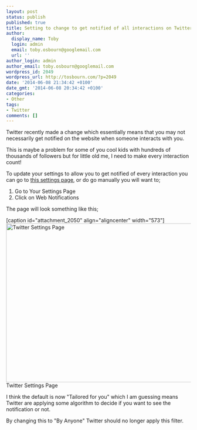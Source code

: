 ```yaml
---
layout: post
status: publish
published: true
title: Setting to change to get notified of all interactions on Twitter
author:
  display_name: Toby
  login: admin
  email: toby.osbourn@googlemail.com
  url: ''
author_login: admin
author_email: toby.osbourn@googlemail.com
wordpress_id: 2049
wordpress_url: http://tosbourn.com/?p=2049
date: '2014-06-08 21:34:42 +0100'
date_gmt: '2014-06-08 20:34:42 +0100'
categories:
- Other
tags:
- Twitter
comments: []
---
```

<p>Twitter recently made a change which essentially means that you may not necessarily get notified on the website when someone interacts with you.</p>
<p>This is maybe a problem for some of you cool kids with hundreds of thousands of followers but for little old me, I need to make every interaction count!</p>
<p>To update your settings to allow you to get notified of every interaction you can go to <a href="https://twitter.com/settings/web_notifications">this settings page</a>, or do go manually you will want to;</p>
<ol>
<li>Go to Your Settings Page</li>
<li>Click on Web Notifications</li>
</ol>
<p>The page will look something like this;</p>
<p>[caption id="attachment_2050" align="aligncenter" width="573"]<img class="size-full wp-image-2050" src="http://tosbourn.com/wp-content/uploads/2014/06/Screenshot-2014-06-08-21.27.57.png" alt="Twitter Settings Page" width="573" height="432" /> Twitter Settings Page</p>
<p>I think the default is now "Tailored for you" which I am guessing means Twitter are applying some algorithm to decide if you want to see the notification or not.</p>
<p>By changing this to "By Anyone" Twitter should no longer apply this filter.</p>
